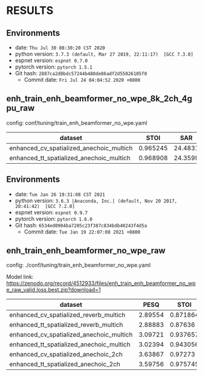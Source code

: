 <!-- Generated by scripts/utils/show_enh_score.sh -->
<!-- These results are from the code before refactoring  -->
# RESULTS
## Environments
- date: `Thu Jul 30 08:30:20 CST 2020`
- python version: `3.7.3 (default, Mar 27 2019, 22:11:17)  [GCC 7.3.0]`
- espnet version: `espnet 0.7.0`
- pytorch version: `pytorch 1.5.1`
- Git hash: `2887ca2d0bdc57244b488de86adf2d55026105f0`
  - Commit date: `Fri Jul 24 04:04:52 2020 +0800`


## enh_train_enh_beamformer_no_wpe_8k_2ch_4gpu_raw

config: conf/tuning/train_enh_beamformer_no_wpe.yaml

|dataset|STOI|SAR|SDR|SIR|
|---|---|---|---|---|
|enhanced_cv_spatialized_anechoic_multich|0.965245|24.4831|20.6248|23.7421|
|enhanced_tt_spatialized_anechoic_multich|0.968908|24.3599|20.4742|23.5676|

## Environments
- date: `Tue Jan 26 19:31:08 CST 2021`
- python version: `3.6.3 |Anaconda, Inc.| (default, Nov 20 2017, 20:41:42)  [GCC 7.2.0]`
- espnet version: `espnet 0.9.7`
- pytorch version: `pytorch 1.6.0`
- Git hash: `6534ed0904ba7205c23f387c834bdb40243f4d5a`
  - Commit date: `Tue Jan 19 22:07:08 2021 +0800`


## enh_train_enh_beamformer_no_wpe_raw

config: ./conf/tuning/train_enh_beamformer_no_wpe.yaml

Model link: https://zenodo.org/record/4512933/files/enh_train_enh_beamformer_no_wpe_raw_valid.loss.best.zip?download=1

|dataset|PESQ|STOI|SAR|SDR|SIR|SI_SNR|
|---|---|---|---|---|---|---|
|enhanced_cv_spatialized_reverb_multich|2.89554|0.871864|11.9148|9.50443|16.7254|6.4575|
|enhanced_tt_spatialized_reverb_multich|2.88883|0.87636|11.8577|9.39594|16.5588|6.38265|
|enhanced_cv_spatialized_anechoic_multich|3.09721|0.937657|12.6048|11.7628|25.09|9.49375|
|enhanced_tt_spatialized_anechoic_multich|3.02394|0.943056|12.5872|11.7275|25.0255|9.42349|
|enhanced_cv_spatialized_anechoic_2ch|3.63867|0.97273|25.386|22.2414|26.0157|20.7877|
|enhanced_tt_spatialized_anechoic_2ch|3.59756|0.975745|25.3675|22.251|26.017|20.8179|

